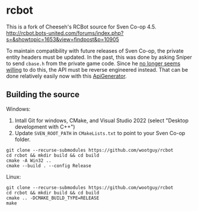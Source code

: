 # rcbot
This is a fork of Cheeseh's RCBot source for Sven Co-op 4.5.  
http://rcbot.bots-united.com/forums/index.php?s=&showtopic=1653&view=findpost&p=10905

To maintain compatibility with future releases of Sven Co-op, the private entity headers must be updated. In the past, this was done by asking Sniper to send `cbase.h` from the private game code. Since he [no longer seems willing](http://rcbot.bots-united.com/forums/index.php?s=&showtopic=2057&view=findpost&p=14303) to do this, the API must be reverse engineered instead. That can be done relatively easily now with this [ApiGenerator](https://github.com/wootguy/ApiGenerator).

## Building the source
Windows:  
1. Intall Git for windows, CMake, and Visual Studio 2022 (select "Desktop development with C++")
2. Update `SVEN_ROOT_PATH` in `CMakeLists.txt` to point to your Sven Co-op folder.
```
git clone --recurse-submodules https://github.com/wootguy/rcbot
cd rcbot && mkdir build && cd build
cmake -A Win32 ..
cmake --build . --config Release
```
Linux:
```
git clone --recurse-submodules https://github.com/wootguy/rcbot
cd rcbot && mkdir build && cd build
cmake .. -DCMAKE_BUILD_TYPE=RELEASE
make
```
